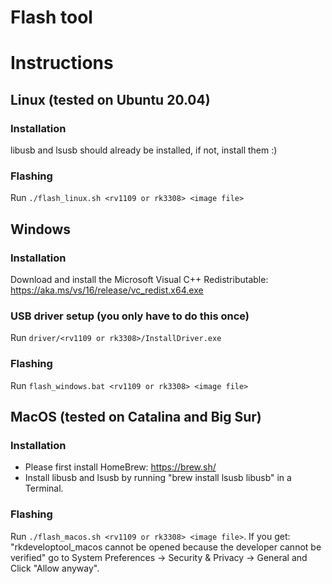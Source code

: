 # Flash tool

# Instructions

## Linux (tested on Ubuntu 20.04)

### Installation

libusb and lsusb should already be installed, if not, install them :)

### Flashing

Run `./flash_linux.sh <rv1109 or rk3308> <image file>`

## Windows

### Installation

Download and install the Microsoft Visual C++ Redistributable: https://aka.ms/vs/16/release/vc_redist.x64.exe

### USB driver setup (you only have to do this once)

Run `driver/<rv1109 or rk3308>/InstallDriver.exe`

### Flashing

Run `flash_windows.bat <rv1109 or rk3308> <image file>`

## MacOS (tested on Catalina and Big Sur)

### Installation

- Please first install HomeBrew: https://brew.sh/
- Install libusb and lsusb by running "brew install lsusb libusb" in a Terminal.

### Flashing

Run `./flash_macos.sh <rv1109 or rk3308> <image file>`. If you get: "rkdeveloptool_macos cannot be opened because the
developer cannot be verified" go to System Preferences -> Security & Privacy -> General and Click "Allow anyway".
